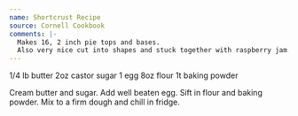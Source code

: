 ```yaml
---
name: Shortcrust Recipe
source: Cornell Cookbook
comments: |-
  Makes 16, 2 inch pie tops and bases.
  Also very nice cut into shapes and stuck together with raspberry jam.
---
```


1/4 lb butter
2oz castor sugar
1 egg
8oz flour
1t baking powder

Cream butter and sugar.  Add well beaten egg.  Sift in flour and baking powder.  Mix to a firm dough and chill in fridge.

